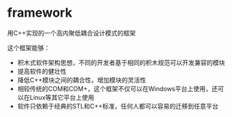 # framework
用C++实现的一个高内聚低耦合设计模式的框架

这个框架能够：
* 积木式软件架构思想，不同的开发者基于相同的积木规范可以开发兼容的模块
* 提高软件的健壮性
* 降低C++模块之间的耦合性，增加模块的灵活性
* 相较传统的COM和COM+，这个框架不仅可以在Windows平台上使用，还可以在Linux等其它平台上使用
* 软件只依赖于经典的STL和C++标准，任何人都可以容易的迁移到任意平台
